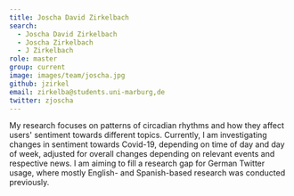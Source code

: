 ```yaml
---
title: Joscha David Zirkelbach 
search:
  - Joscha David Zirkelbach 
  - Joscha Zirkelbach 
  - J Zirkelbach 
role: master
group: current
image: images/team/joscha.jpg
github: jzirkel
email: zirkelba@students.uni-marburg,de
twitter: zjoscha
---
```


My research focuses on patterns of circadian rhythms and how they affect users' sentiment towards different topics. Currently, I am investigating changes in sentiment towards Covid-19, depending on time of day and day of week, adjusted for overall changes depending on relevant events and respective news. I am aiming to fill a research gap for German Twitter usage, where mostly English- and Spanish-based research was conducted previously.